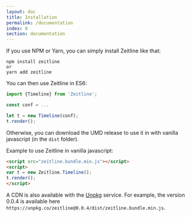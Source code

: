 ```yaml
---
layout: doc
title: Installation
permalink: /documentation
index: 0
section: documentation
---
```


If you use NPM or Yarn, you can simply install Zeitline like that:

```
npm install zeitline
or
yarn add zeitline
```

You can then use Zeitline in ES6:

```js
import {Timeline} from 'Zeitline';

const conf = ...

let t = new Timeline(conf);
t.render();
```

Otherwise, you can download the UMD release to use it in with vanilla javascript (in the `dist` folder).

Example to use Zeitline in vanilla javascript:

```html
<script src="zeitline.bundle.min.js"></script>
<script>
var t = new Zeitline.Timeline();
t.render();
</script>
```

A CDN is also available with the [Unpkg](http://unpkg.co) service. For example, the version 0.0.4 is available here `https://unpkg.co/zeitline@0.0.4/dist/zeitline.bundle.min.js`.
